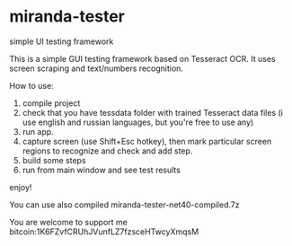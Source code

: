 # miranda-tester
simple UI testing framework


This is a simple GUI testing framework based on Tesseract OCR.
It uses screen scraping and text/numbers recognition.

How to use: 

1. compile project  
2. check that you have tessdata folder with trained Tesseract data files (i use english and russian languages, but you're free to use any)  
3. run app. 
4. capture screen (use Shift+Esc hotkey), then mark particular screen regions to recognize and check and add step.  
5. build some steps 
6. run from main window and see test results  

enjoy!

You can use also compiled miranda-tester-net40-compiled.7z

You are welcome to support me bitcoin:1K6FZvfCRUhJVunfLZ7fzsceHTwcyXmqsM
